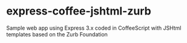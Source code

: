 express-coffee-jshtml-zurb
==========================

Sample web app using Express 3.x coded in CoffeeScript with JSHtml templates based on the Zurb Foundation